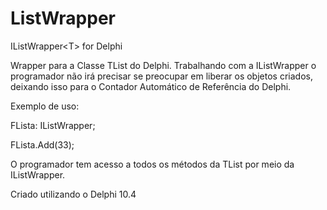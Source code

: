 # ListWrapper
IListWrapper&lt;T> for Delphi

Wrapper para a Classe TList<T> do Delphi.
Trabalhando com a IListWrapper<T> o programador não irá precisar se preocupar em liberar os objetos criados, deixando isso para o Contador Automático de Referência do Delphi.

Exemplo de uso:

   FLista: IListWrapper<Integer>;
   
   FLista.Add(33);
   
 O programador tem acesso a todos os métodos da TList<T> por meio da IListWrapper<T>.
 
 Criado utilizando o Delphi 10.4
